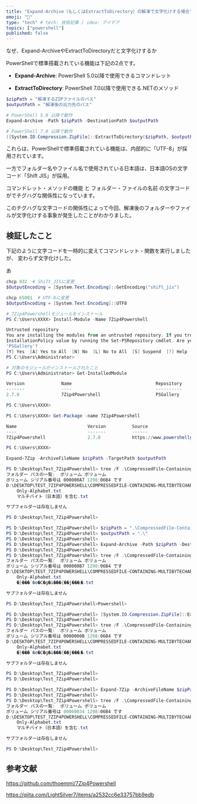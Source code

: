 ```yaml
---
title: "Expand-Archive（もしくはExtractToDirectory）の解凍で文字化けする場合"
emoji: "🙌"
type: "tech" # tech: 技術記事 / idea: アイデア
topics: ["powershell"]
published: false
---
```

なぜ、Expand-ArchiveやExtractToDirectoryだと文字化けするか

PowerShellで標準搭載されている機能は下記の2点です。

- **Expand-Archive**: PowerShell 5.0以降で使用できるコマンドレット
  
- **ExtractToDirectory**: PowerShell 7.0以降で使用できる.NETのメソッド
  

```powershell
$zipPath = "解凍するZIPファイルのパス"
$outputPath = "解凍後の出力先のパス"

# PowerShell 5.0 以降で動作
Expand-Archive -Path $zipPath -DestinationPath $outputPath

# PowerShell 7.0 以降で動作
([System.IO.Compression.ZipFile]::ExtractToDirectory($zipPath, $outputPath))
```

これらは、PowerShellで標準搭載されている機能は、内部的に「UTF-8」が採用されています。

一方でフォルダー名やファイル名で使用されている日本語は、日本語OSの文字コード「Shift JIS」が採用。

コマンドレット・メソッドの機能 と フォルダー・ファイルの名前 の文字コードがでチグハグな関係性になっています。

このチグハグな文字コードの関係性によって今回、解凍後のフォルダーやファイルが文字化けする事象が発生したことがわかりました。

## 検証したこと

下記のように文字コードを一時的に変えてコマンドレット・関数を実行しましたが、
変わらず文字化けした。

あ

```powershell
chcp 932  # Shift_JISに変更
$OutputEncoding = [System.Text.Encoding]::GetEncoding("shift_jis")

chcp 65001  # UTF-8に変更
$OutputEncoding = [System.Text.Encoding]::UTF8
```

```powershell
# 7Zip4Powershellモジュールをインストール
PS C:\Users\XXXX> Install-Module -Name 7Zip4Powershell

Untrusted repository
You are installing the modules from an untrusted repository. If you trust this repository, change its
InstallationPolicy value by running the Set-PSRepository cmdlet. Are you sure you want to install the modules from
'PSGallery'?
[Y] Yes  [A] Yes to All  [N] No  [L] No to All  [S] Suspend  [?] Help (default is "N"): a
PS C:\Users\Administrator>

# 対象のモジュールがインストールされたこと
PS C:\Users\Administrator> Get-InstalledModule

Version              Name                                Repository           Description
-------              ----                                ----------           -----------
2.7.0                7Zip4Powershell                     PSGallery            Powershell module for creating and extra…

PS C:\Users\XXXX>

PS C:\Users\XXXX> Get-Package -name 7Zip4Powershell

Name                           Version          Source                           ProviderName
----                           -------          ------                           ------------
7Zip4Powershell                2.7.0            https://www.powershellgallery.c… PowerShellGet

PS C:\Users\XXXX>

Expand-7Zip -ArchiveFileName $zipPath -TargetPath $outputPath
```

```powershell
PS D:\Desktop\Test_7Zip4Powershell> tree /F .\CompressedFile-Containing-MultibyteCharacters
フォルダー パスの一覧:  ボリューム ボリューム
ボリューム シリアル番号は 000000A7 1298:06B4 です
D:\DESKTOP\TEST_7ZIP4POWERSHELL\COMPRESSEDFILE-CONTAINING-MULTIBYTECHARACTERS
    Only-Alphabet.txt
    マルチバイト（日本語）を含む.txt

サブフォルダーは存在しません

PS D:\Desktop\Test_7Zip4Powershell>
```

```powershell
PS D:\Desktop\Test_7Zip4Powershell> $zipPath = ".\CompressedFile-Containing-MultibyteCharacters.zip"
PS D:\Desktop\Test_7Zip4Powershell> $outputPath = ".\"
PS D:\Desktop\Test_7Zip4Powershell>
PS D:\Desktop\Test_7Zip4Powershell> Expand-Archive -Path $zipPath -DestinationPath $outputPath
PS D:\Desktop\Test_7Zip4Powershell>
PS D:\Desktop\Test_7Zip4Powershell> tree /F .\CompressedFile-Containing-MultibyteCharacters
フォルダー パスの一覧:  ボリューム ボリューム
ボリューム シリアル番号は 000000B7 1298:06B4 です
D:\DESKTOP\TEST_7ZIP4POWERSHELL\COMPRESSEDFILE-CONTAINING-MULTIBYTECHARACTERS
    Only-Alphabet.txt
    �}���`�o�C�g�i���{��j���܂�.txt

サブフォルダーは存在しません

PS D:\Desktop\Test_7Zip4Powershell>Powershell>
```

```powershell
PS D:\Desktop\Test_7Zip4Powershell> [System.IO.Compression.ZipFile]::ExtractToDirectory($zipPath, $outputPath)
PS D:\Desktop\Test_7Zip4Powershell>
PS D:\Desktop\Test_7Zip4Powershell> tree /F .\CompressedFile-Containing-MultibyteCharacters
フォルダー パスの一覧:  ボリューム ボリューム
ボリューム シリアル番号は 0000000B 1298:06B4 です
D:\DESKTOP\TEST_7ZIP4POWERSHELL\COMPRESSEDFILE-CONTAINING-MULTIBYTECHARACTERS
    Only-Alphabet.txt
    �}���`�o�C�g�i���{��j���܂�.txt

サブフォルダーは存在しません

PS D:\Desktop\Test_7Zip4Powershell>
PS D:\Desktop\Test_7Zip4Powershell>
```

```powershell
PS D:\Desktop\Test_7Zip4Powershell> Expand-7Zip -ArchiveFileName $zipPath -TargetPath $outputPath
PS D:\Desktop\Test_7Zip4Powershell> 
PS D:\Desktop\Test_7Zip4Powershell> tree /F .\CompressedFile-Containing-MultibyteCharacters
フォルダー パスの一覧:  ボリューム ボリューム
ボリューム シリアル番号は 00000034 1298:06B4 です
D:\DESKTOP\TEST_7ZIP4POWERSHELL\COMPRESSEDFILE-CONTAINING-MULTIBYTECHARACTERS
    Only-Alphabet.txt
    マルチバイト（日本語）を含む.txt

サブフォルダーは存在しません

PS D:\Desktop\Test_7Zip4Powershell>
```

## 参考文献

https://github.com/thoemmi/7Zip4Powershell

https://qiita.com/LightSilver7/items/a2532cc6e33757bb9edb